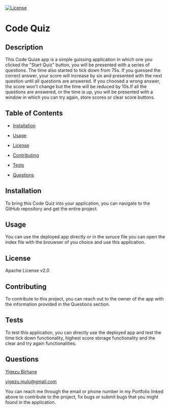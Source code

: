 [![License](https://img.shields.io/badge/License-Apache%202.0-blue.svg)](#license)


  # Code Quiz


  ## Description

  
  This Code Quize app is a simple guissing application in which one you clicked the "Start Quiz" button, you will be presented with a series of questions. The time also started to tick down from 75s. If you guessed the correct answer, your score will increase by six and presented with the next question until all questions are answered. If you choosed a wrong answer, the score won't change but the time will be reduced by 10s.If all the questions are answered, or the time is up, you will be presented with a window in which you can try again, store scores or clear score buttons.


  ## Table of Contents

  
  
  * [Installation](#installation)

  
  * [Usage](#usage)

  
  * [License](#license)

  
  * [Contributing](#contributing)

  
  * [Tests](#tests)

  
  * [Questions](#questions)

  


  ## Installation

  
  To bring this Code Quiz into your application, you can navigate to the GitHub repository and get the entire project.


  ## Usage

  
  You can use the deployed app directly or in the soruce file you can open the index file with the brouwser of you choice and use this application.


  ## License

  
  Apache License v2.0


  ## Contributing

  
  To contribute to this project, you can reach out to the owner of the app with the information provided in the Questions section. 


  ## Tests

  
  To test this application, you can directly use the deployed app and test the time tick down functionality, highest score storage functionality and the clear and try again functionalities.

      
  ## Questions

  
  [Yigezu Birhane](https://yigezu1.github.io/Yigezu1/)

  yigezu.mulu@gmail.com

  You can reach me through the email or phone number in my Portfolio linked above to contribute to the project, fix bugs or submit bugs that you might found in the application.
  